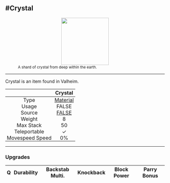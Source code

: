 <meta property="og:title" content="Crystal - MoreValheim" /><meta property="og:type" content="website" /><meta property="og:image" content="/assets/crystal.png" /><meta property="og:description" content="Crystal is an item found in Valheim." /><meta name="theme-color" content="#546D78"><meta name="twitter:card" content="summary_large_image">
#Crystal
-------------
<style>img {width:20px;}.tb {width:150px;display: block;margin-left: auto;margin-right: auto;}</style>

<style>.md-typeset table:not([class]) th:not([align]) {min-width:unset!important;}</style>
<style>td{padding:0em 0.3em!important;text-align:center!important;border-left:.05rem solid var(--md-default-fg-color--lightest)}</style>

<style>th{padding:0.1em 0.3em!important;text-align:center!important;font-weight:bold}</style>

<style>pre{text-align:right!important}</style>
<style>table tr td:first-child {border-left: 0;};</style>

<figure><img src="/assets/crystal.png" class="tb" /><figcaption><small>A shard of crystal from deep within the earth.</small></figcaption></figure>

-------------

Crystal is an item found in Valheim.

|        | Crystal              |
| ----------- | ------------------------------------ |
| Type | [Material](../../types/material)
| Usage | FALSE<br>
| Source | [FALSE](../../items/false)
| Weight | 8 |
| Max Stack | 50 |
| Teleportable | ✓
| Movespeed Speed | 0%


-------------

### Upgrades
| Q | Durability | Backstab Multi. | Knockback | Block Power | Parry Bonus
| - | - | - | - | - | - 
